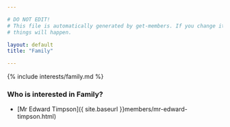 ```yaml
---

# DO NOT EDIT!
# This file is automatically generated by get-members. If you change it, bad
# things will happen.

layout: default
title: "Family"

---
```


{% include interests/family.md %}

### Who is interested in Family?


* [Mr Edward Timpson]({ site.baseurl }}members/mr-edward-timpson.html)

